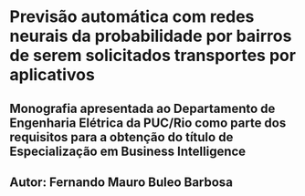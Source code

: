 # **Previsão automática com redes neurais da probabilidade por bairros de serem solicitados transportes por aplicativos**

## Monografia apresentada ao Departamento de Engenharia Elétrica da PUC/Rio como parte dos requisitos para a obtenção do título de Especialização em Business Intelligence

## Autor: Fernando Mauro **Buleo** Barbosa
